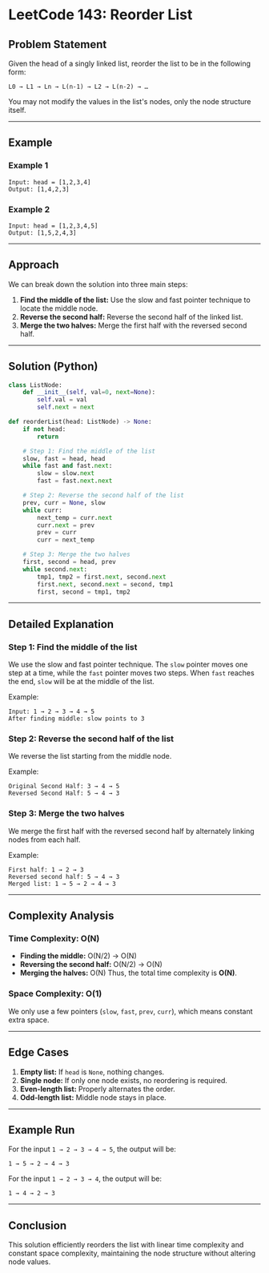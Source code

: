 # LeetCode 143: Reorder List

## Problem Statement

Given the head of a singly linked list, reorder the list to be in the following form:

```
L0 → L1 → Ln → L(n-1) → L2 → L(n-2) → …
```

You may not modify the values in the list's nodes, only the node structure itself.

---

## Example

### Example 1

```
Input: head = [1,2,3,4]
Output: [1,4,2,3]
```

### Example 2

```
Input: head = [1,2,3,4,5]
Output: [1,5,2,4,3]
```

---

## Approach

We can break down the solution into three main steps:

1. **Find the middle of the list:** Use the slow and fast pointer technique to locate the middle node.
2. **Reverse the second half:** Reverse the second half of the linked list.
3. **Merge the two halves:** Merge the first half with the reversed second half.

---

## Solution (Python)

```python
class ListNode:
    def __init__(self, val=0, next=None):
        self.val = val
        self.next = next

def reorderList(head: ListNode) -> None:
    if not head:
        return

    # Step 1: Find the middle of the list
    slow, fast = head, head
    while fast and fast.next:
        slow = slow.next
        fast = fast.next.next

    # Step 2: Reverse the second half of the list
    prev, curr = None, slow
    while curr:
        next_temp = curr.next
        curr.next = prev
        prev = curr
        curr = next_temp

    # Step 3: Merge the two halves
    first, second = head, prev
    while second.next:
        tmp1, tmp2 = first.next, second.next
        first.next, second.next = second, tmp1
        first, second = tmp1, tmp2
```

---

## Detailed Explanation

### Step 1: Find the middle of the list

We use the slow and fast pointer technique. The `slow` pointer moves one step at a time, while the `fast` pointer moves two steps. When `fast` reaches the end, `slow` will be at the middle of the list.

Example:

```
Input: 1 → 2 → 3 → 4 → 5
After finding middle: slow points to 3
```

### Step 2: Reverse the second half of the list

We reverse the list starting from the middle node.

Example:

```
Original Second Half: 3 → 4 → 5
Reversed Second Half: 5 → 4 → 3
```

### Step 3: Merge the two halves

We merge the first half with the reversed second half by alternately linking nodes from each half.

Example:

```
First half: 1 → 2 → 3
Reversed second half: 5 → 4 → 3
Merged list: 1 → 5 → 2 → 4 → 3
```

---

## Complexity Analysis

### Time Complexity: O(N)

- **Finding the middle:** O(N/2) → O(N)
- **Reversing the second half:** O(N/2) → O(N)
- **Merging the halves:** O(N) Thus, the total time complexity is **O(N)**.

### Space Complexity: O(1)

We only use a few pointers (`slow`, `fast`, `prev`, `curr`), which means constant extra space.

---

## Edge Cases

1. **Empty list:** If `head` is `None`, nothing changes.
2. **Single node:** If only one node exists, no reordering is required.
3. **Even-length list:** Properly alternates the order.
4. **Odd-length list:** Middle node stays in place.

---

## Example Run

For the input `1 → 2 → 3 → 4 → 5`, the output will be:

```
1 → 5 → 2 → 4 → 3
```

For the input `1 → 2 → 3 → 4`, the output will be:

```
1 → 4 → 2 → 3
```

---

## Conclusion

This solution efficiently reorders the list with linear time complexity and constant space complexity, maintaining the node structure without altering node values.